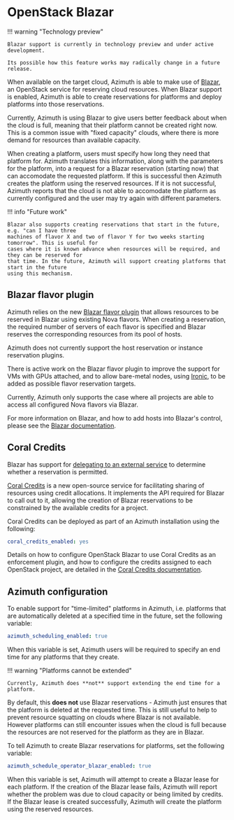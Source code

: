 # OpenStack Blazar

!!! warning  "Technology preview"

    Blazar support is currently in technology preview and under active development.

    Its possible how this feature works may radically change in a future release.

When available on the target cloud, Azimuth is able to make use of
[Blazar](https://docs.openstack.org/blazar/latest/), an OpenStack service for reserving
cloud resources. When Blazar support is enabled, Azimuth is able to create reservations
for platforms and deploy platforms into those reservations.

Currently, Azimuth is using Blazar to give users better feedback about when the cloud is full,
meaning that their platform cannot be created right now. This is a common issue with
"fixed capacity" clouds, where there is more demand for resources than available capacity.

When creating a platform, users must specify how long they need that platform for. Azimuth
translates this information, along with the parameters for the platform, into a request for
a Blazar reservation (starting now) that can accomodate the requested platform. If this is
successful then Azimuth creates the platform using the reserved resources. If it is not
successful, Azimuth reports that the cloud is not able to accomodate the platform as currently
configured and the user may try again with different parameters.

!!! info  "Future work"

    Blazar also supports creating reservations that start in the future, e.g. "can I have three
    machines of flavor X and two of flavor Y for two weeks starting tomorrow". This is useful for
    cases where it is known advance when resources will be required, and they can be reserved for
    that time. In the future, Azimuth will support creating platforms that start in the future
    using this mechanism.

## Blazar flavor plugin

Azimuth relies on the new
[Blazar flavor plugin](https://opendev.org/openstack/blazar/src/branch/master/blazar/plugins/flavor/flavor_plugin.py)
that allows resources to be reserved in Blazar using existing Nova flavors. When creating a
reservation, the required number of servers of each flavor is specified and Blazar reserves
the corresponding resources from its pool of hosts.

Azimuth does not currently support the host reservation or instance reservation plugins.

There is active work on the Blazar flavor plugin to improve the support for VMs with GPUs attached,
and to allow bare-metal nodes, using [Ironic](https://docs.openstack.org/ironic/latest/), to be
added as possible flavor reservation targets.

Currently, Azimuth only supports the case where all projects are able to access all configured
Nova flavors via Blazar.

For more information on Blazar, and how to add hosts into Blazar's control, please see the
[Blazar documentation](https://docs.openstack.org/blazar/latest/cli/flavor-based-instance-reservation.html).

## Coral Credits

Blazar has support for
[delegating to an external service](https://docs.openstack.org/blazar/latest/admin/usage-enforcement.html#externalservicefilter)
to determine whether a reservation is permitted.

[Coral Credits](https://github.com/stackhpc/coral-credits) is a new open-source service for
facilitating sharing of resources using credit allocations. It implements the API required
for Blazar to call out to it, allowing the creation of Blazar reservations to be constrained
by the available credits for a project.

Coral Credits can be deployed as part of an Azimuth installation using the following:

```yaml  title="environments/my-site/inventory/group_vars/all/variables.yml"
coral_credits_enabled: yes
```

Details on how to configure OpenStack Blazar to use Coral Credits as an enforcement plugin,
and how to configure the credits assigned to each OpenStack project, are detailed in the
[Coral Credits documentation](https://github.com/stackhpc/coral-credits/blob/main/README.md#blazar-configuration).

## Azimuth configuration

To enable support for "time-limited" platforms in Azimuth, i.e. platforms that are automatically
deleted at a specified time in the future, set the following variable:

```yaml  title="environments/my-site/inventory/group_vars/all/variables.yml"
azimuth_scheduling_enabled: true
```

When this variable is set, Azimuth users will be required to specify an end time for any
platforms that they create.

!!! warning  "Platforms cannot be extended"

    Currently, Azimuth does **not** support extending the end time for a platform.

By default, this **does not** use Blazar reservations - Azimuth just ensures that the platform is
deleted at the requested time. This is still useful to help to prevent resource squatting on clouds
where Blazar is not available. However platforms can still encounter issues when the cloud is full
because the resources are not reserved for the platform as they are in Blazar.

To tell Azimuth to create Blazar reservations for platforms, set the following variable:

```yaml  title="environments/my-site/inventory/group_vars/all/variables.yml"
azimuth_schedule_operator_blazar_enabled: true
```

When this variable is set, Azimuth will attempt to create a Blazar lease for each platform. If
the creation of the Blazar lease fails, Azimuth will report whether the problem was due to cloud
capacity or being limited by credits. If the Blazar lease is created successfully, Azimuth will
create the platform using the reserved resources.
